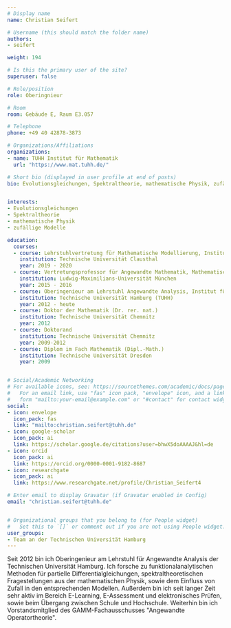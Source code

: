 ```yaml
---
# Display name
name: Christian Seifert

# Username (this should match the folder name)
authors:
- seifert

weight: 194

# Is this the primary user of the site?
superuser: false

# Role/position
role: Oberingnieur

# Room
room: Gebäude E, Raum E3.057

# Telephone
phone: +49 40 42878-3873

# Organizations/Affiliations
organizations:
- name: TUHH Institut für Mathematik
  url: "https://www.mat.tuhh.de/"

# Short bio (displayed in user profile at end of posts)
bio: Evolutionsgleichungen, Spektraltheorie, mathematische Physik, zufällige Modelle


interests:
- Evolutionsgleichungen
- Spektraltheorie
- mathematische Physik
- zufällige Modelle

education:
  courses:
  - course: Lehrstuhlvertretung für Mathematische Modellierung, Institut für Mathematik
    institution: Technische Universität Clausthal
    year: 2019 - 2020
  - course: Vertretungsprofessor für Angewandte Mathematik, Mathematisches Institut
    institution: Ludwig-Maximilians-Universität München
    year: 2015 - 2016
  - course: Oberingenieur am Lehrstuhl Angewandte Analysis, Institut für Mathematik 
    institution: Technische Universität Hamburg (TUHH)
    year: 2012 - heute
  - course: Doktor der Mathematik (Dr. rer. nat.)
    institution: Technische Universität Chemnitz
    year: 2012
  - course: Doktorand 
    institution: Technische Universität Chemnitz
    year: 2009-2012
  - course: Diplom im Fach Mathematik (Dipl.-Math.)
    institution: Technische Universität Dresden
    year: 2009


# Social/Academic Networking
# For available icons, see: https://sourcethemes.com/academic/docs/page-builder/#icons
#   For an email link, use "fas" icon pack, "envelope" icon, and a link in the
#   form "mailto:your-email@example.com" or "#contact" for contact widget.
social:
- icon: envelope
  icon_pack: fas
  link: "mailto:christian.seifert@tuhh.de"
- icon: google-scholar
  icon_pack: ai
  link: https://scholar.google.de/citations?user=bhwX5doAAAAJ&hl=de
- icon: orcid
  icon_pack: ai
  link: https://orcid.org/0000-0001-9182-8687
- icon: researchgate
  icon_pack: ai
  link: https://www.researchgate.net/profile/Christian_Seifert4

# Enter email to display Gravatar (if Gravatar enabled in Config)
email: "christian.seifert@tuhh.de"


# Organizational groups that you belong to (for People widget)
#   Set this to `[]` or comment out if you are not using People widget.
user_groups:
- Team an der Technischen Universität Hamburg
---
```


Seit 2012 bin ich Oberingenieur am Lehrstuhl für Angewandte Analysis der Technischen Universität Hamburg. Ich forsche zu funktionalanalytischen Methoden für partielle Differentialgleichungen, spektraltheoretischen Fragestellungen aus der mathematischen Physik, sowie dem Einfluss von Zufall in den entsprechenden Modellen.
Außerdem bin ich seit langer Zeit sehr aktiv im Bereich E-Learning, E-Assessment und elektronisches Prüfen, sowie beim Übergang zwischen Schule und Hochschule.
Weiterhin bin ich Vorstandsmitglied des GAMM-Fachausschusses "Angewandte Operatortheorie".

